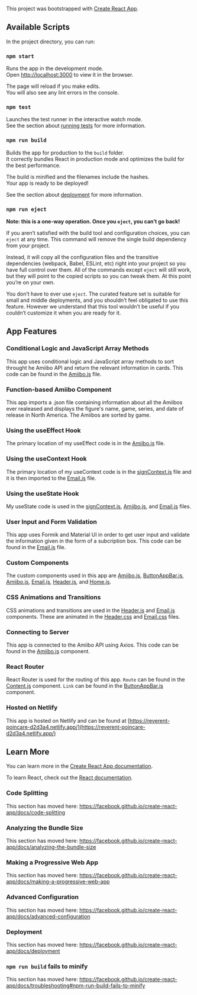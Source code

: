 This project was bootstrapped with [Create React App](https://github.com/facebook/create-react-app).

## Available Scripts

In the project directory, you can run:

### `npm start`

Runs the app in the development mode.<br />
Open [http://localhost:3000](http://localhost:3000) to view it in the browser.

The page will reload if you make edits.<br />
You will also see any lint errors in the console.

### `npm test`

Launches the test runner in the interactive watch mode.<br />
See the section about [running tests](https://facebook.github.io/create-react-app/docs/running-tests) for more information.

### `npm run build`

Builds the app for production to the `build` folder.<br />
It correctly bundles React in production mode and optimizes the build for the best performance.

The build is minified and the filenames include the hashes.<br />
Your app is ready to be deployed!

See the section about [deployment](https://facebook.github.io/create-react-app/docs/deployment) for more information.

### `npm run eject`

**Note: this is a one-way operation. Once you `eject`, you can’t go back!**

If you aren’t satisfied with the build tool and configuration choices, you can `eject` at any time. This command will remove the single build dependency from your project.

Instead, it will copy all the configuration files and the transitive dependencies (webpack, Babel, ESLint, etc) right into your project so you have full control over them. All of the commands except `eject` will still work, but they will point to the copied scripts so you can tweak them. At this point you’re on your own.

You don’t have to ever use `eject`. The curated feature set is suitable for small and middle deployments, and you shouldn’t feel obligated to use this feature. However we understand that this tool wouldn’t be useful if you couldn’t customize it when you are ready for it.

## App Features

### Conditional Logic and JavaScript Array Methods

This app uses conditional logic and JavaScript array methods to sort throught he Amiibo API and return the relevant information in cards. This code can be found in the [Amiibo.js](/src/Content/Amiibo/Amiibo.js) file.

### Function-based Amiibo Component

This app imports a .json file containing information about all the Amiibos ever realeased and displays the figure's name, game, series, and date of release in North America. The Amiibos are sorted by game.

### Using the useEffect Hook

The primary location of my useEffect code is in the [Amiibo.js](/src/Content/Amiibo/Amiibo.js) file.

### Using the useContext Hook

The primary location of my useContext code is in the [signContext.js](/src/contexts/signContext.js) file and it is then imported to the [Email.js](/src/Email/Email.js) file.

### Using the useState Hook

My useState code is used in the [signContext.js](/src/contexts/signContext.js), [Amiibo.js](/src/Amiibo/Amiibo.js), and [Email.js](/src/Email/Email.js) files.

### User Input and Form Validation

This app uses Formik and Material UI in order to get user input and validate the information given in the form of a subcription box. This code can be found in the [Email.js](/src/Email/Email.js) file.

### Custom Components

The custom components used in this app are [Amiibo.js](/src/Amiibo/Amiibo.js), [ButtonAppBar.js](/src/Bar/ButtonAppBar.js), [Amiibo.js](/src/Contact/Contact.js), [Email.js](/src/Email/Email.js), [Header.js](/src/Header/header.js), and [Home.js](/src/Home/Home.js).

### CSS Animations and Transitions

CSS animations and transitions are used in the [Header.js](/src/Header/header.js) and [Email.js](/src/Email/Email.js) components. These are animated in the [Header.css](/src/Header/header.css) and [Email.css](/src/Email/Email.css) files.

### Connecting to Server

This app is connected to the Amiibo API using Axios. This code can be found in the [Amiibo.js](/src/Amiibo/Amiibo.js) component.

### React Router

React Router is used for the routing of this app. <code>Route</code> can be found in the [Content.js](/src/Content.js) component. <code>Link</code> can be found in the [ButtonAppBar.js](/src/Bar/ButtonAppBar.js) component.

### Hosted on Netlify

This app is hosted on Netlify and can be found at [https://reverent-poincare-d2d3a4.netlify.app/](https://reverent-poincare-d2d3a4.netlify.app/)

## Learn More

You can learn more in the [Create React App documentation](https://facebook.github.io/create-react-app/docs/getting-started).

To learn React, check out the [React documentation](https://reactjs.org/).

### Code Splitting

This section has moved here: https://facebook.github.io/create-react-app/docs/code-splitting

### Analyzing the Bundle Size

This section has moved here: https://facebook.github.io/create-react-app/docs/analyzing-the-bundle-size

### Making a Progressive Web App

This section has moved here: https://facebook.github.io/create-react-app/docs/making-a-progressive-web-app

### Advanced Configuration

This section has moved here: https://facebook.github.io/create-react-app/docs/advanced-configuration

### Deployment

This section has moved here: https://facebook.github.io/create-react-app/docs/deployment

### `npm run build` fails to minify

This section has moved here: https://facebook.github.io/create-react-app/docs/troubleshooting#npm-run-build-fails-to-minify
